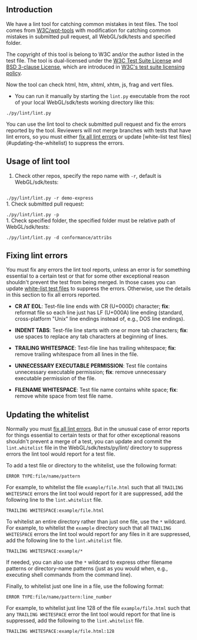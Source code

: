 ## Introduction

We have a lint tool for catching common mistakes in test files. The tool comes from
[W3C/wpt-tools](https://github.com/w3c/wpt-tools/) with modification for catching
common mistakes in submitted pull request, all WebGL/sdk/tests and specified folder.

The copyright of this tool is belong to W3C and/or the author listed in the test
file. The tool is dual-licensed under the
[W3C Test Suite License](http://www.w3.org/Consortium/Legal/2008/04-testsuite-license)
and [BSD 3-clause License](http://www.w3.org/Consortium/Legal/2008/03-bsd-license),
which are introduced in
[W3C's test suite licensing policy](http://www.w3.org/Consortium/Legal/2008/04-testsuite-copyright).

Now the tool can check html, htm, xhtml, xhtm, js, frag and vert files.
- You can run it manually by starting the `lint.py` executable from the root of your local
WebGL/sdk/tests working directory like this:

```
./py/lint/lint.py
```

You can use the lint tool to check submitted pull request and fix the errors reported by the tool.
Reviewers will not merge branches with tests that have lint errors, so you must either
[fix all lint errors](#fixing-lint-errors) or update
[white-list test files] (#updating-the-whitelist) to suppress the errors.

## Usage of lint tool

1. Check other repos, specify the repo name with `-r`, default
is WebGL/sdk/tests:</br>
<code>
./py/lint/lint.py -r demo-express
</code>
1. Check submitted pull request:</br>
<code>
./py/lint/lint.py -p
</code>
1. Check specified folder, the specified folder must be relative path of
WebGL/sdk/tests:</br>
<code>
./py/lint/lint.py -d conformance/attribs
</code>

## Fixing lint errors

You must fix any errors the lint tool reports, unless an error is for
something essential to a certain test or that for some other exceptional
reason shouldn't prevent the test from being merged. In those cases you can
update [white-list test files](#updating-the-whiteslist) to suppress the errors.
Otherwise, use the details in this section to fix all errors reported.

* **CR AT EOL**: Test-file line ends with CR (U+000D) character; **fix**:
  reformat file so each line just has LF (U+000A) line ending (standard,
  cross-platform "Unix" line endings instead of, e.g., DOS line endings).

* **INDENT TABS**: Test-file line starts with one or more tab characters;
  **fix**: use spaces to replace any tab characters at beginning of lines.

* **TRAILING WHITESPACE**: Test-file line has trailing whitespace; **fix**:
  remove trailing whitespace from all lines in the file.

* **UNNECESSARY EXECUTABLE PERMISSION**: Test file contains unnecessary executable permission; **fix**:
  remove unnecessary executable permission of the file.

* **FILENAME WHITESPACE**: Test file name contains white space; **fix**:
  remove white space from test file name.

## Updating the whitelist

Normally you must [fix all lint errors](#fixing-lint-errors). But in the
unusual case of error reports for things essential to certain tests or that
for other exceptional reasons shouldn't prevent a merge of a test, you can
update and commit the `lint.whitelist` file in the WebGL/sdk/tests/py/lint/
directory to suppress errors the lint tool would report for a test file.

To add a test file or directory to the whitelist, use the following format:

```
ERROR TYPE:file/name/pattern
```

For example, to whitelist the file `example/file.html` such that all
`TRAILING WHITESPACE` errors the lint tool would report for it are
suppressed, add the following line to the `lint.whitelist` file.

```
TRAILING WHITESPACE:example/file.html
```

To whitelist an entire directory rather than just one file, use the `*`
wildcard. For example, to whitelist the `example` directory such that all
`TRAILING WHITESPACE` errors the lint tool would report for any files in it
are suppressed, add the following line to the `lint.whitelist` file.

```
TRAILING WHITESPACE:example/*
```

If needed, you can also use the `*` wildcard to express other filename
patterns or directory-name patterns (just as you would when, e.g.,
executing shell commands from the command line).

Finally, to whitelist just one line in a file, use the following format:

```
ERROR TYPE:file/name/pattern:line_number
```

For example, to whitelist just line 128 of the file `example/file.html`
such that any `TRAILING WHITESPACE` error the lint tool would report for
that line is suppressed, add the following to the `lint.whitelist` file.

```
TRAILING WHITESPACE:example/file.html:128
```
